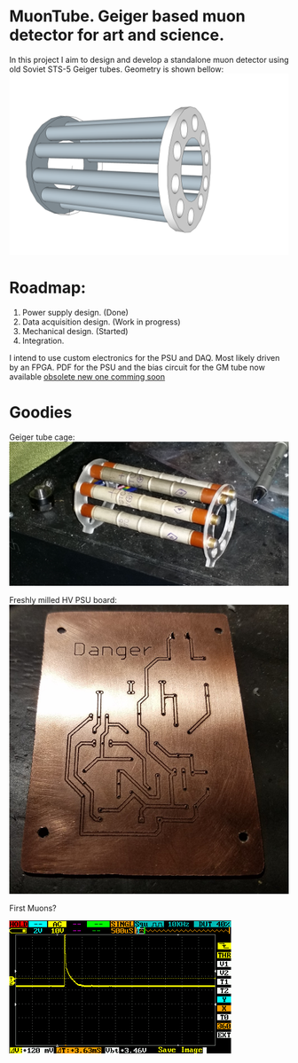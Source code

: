 # MuonTube. Geiger based muon detector for art and science. 
In this project I aim to design and develop a standalone muon detector using old Soviet STS-5  Geiger tubes.  Geometry is shown bellow:
![Geiger](https://raw.githubusercontent.com/sergey-negrashov/muon-tube/master/resource/giger.png "Detector Geometry")


# Roadmap:
1. Power supply design. (Done)
2. Data acquisition design. (Work in progress)
3. Mechanical design. (Started)
4. Integration.

I intend to use custom electronics for the PSU and DAQ. Most likely driven by an FPGA. 
PDF for the PSU and the bias circuit for the GM tube now available [obsolete new one comming soon](https://github.com/sergey-negrashov/muon-tube/raw/master/Schematics/PSU.pdf)

# Goodies 
Geiger tube cage:
![Geiger](https://raw.githubusercontent.com/sergey-negrashov/muon-tube/master/resource/tubesarein.jpg "Geiger tube cage")

Freshly milled HV PSU board:
![Geiger](https://raw.githubusercontent.com/sergey-negrashov/muon-tube/master/resource/mill1.jpg "Freshly milled HV PSU board")

First Muons?

![Muon](https://raw.githubusercontent.com/sergey-negrashov/muon-tube/master/resource/firstMuon.png "First Muon")
